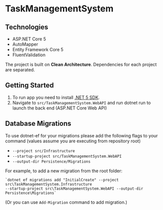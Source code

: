 # TaskManagementSystem

   ## Technologies

   - ASP.NET Core 5
   - AutoMapper
   - Entity Framework Core 5
   - FluentValidation

   The project is built on **Clean Architecture**. Dependencies for each project are separated. 
   
   ## Getting Started
   1. To run app you need to install [.NET 5 SDK](https://dotnet.microsoft.com/download/dotnet/5.0).
   2. Navigate to `src/TaskManagementSystem.WebAPI` and run dotnet run to launch the back end (ASP.NET Core Web API)

   ## Database Migrations
   To use dotnet-ef for your migrations please add the following flags to your command (values assume you are executing from repository root)
   
   - `--project src/Infrastructure`
   - `--startup-project src/TaskManagementSystem.WebAPI`
   - `--output-dir Persistence/Migrations`
   
   For example, to add a new migration from the root folder:

    `dotnet ef migrations add "InitialCreate" --project src\TaskManagementSystem.Infrastructure 
    --startup-project src\TaskManagementSystem.WebAPI --output-dir Persistence\Migrations`
    
   (Or you can use `Add-Migration` command to add migration.)

   
